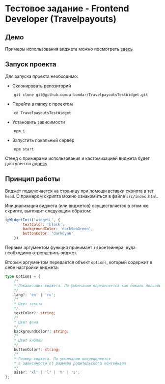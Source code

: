 # Тестовое задание - Frontend Developer (Travelpayouts)

## Демо
Примеры использования виджета можно посмотреть [здесь](https://travelpayouts-test-widget.vercel.app/)

## Запуск проекта

Для запуска проекта необходимо:

- Склонировать репозиторий
```
    git clone git@github.com:a-bondar/TravelpayoutsTestWidget.git
```
- Перейти в папку с проектом
```
    cd TravelpayoutsTestWidget
```
- Установить зависимости
```
    npm i
```
- Запустить локальный сервер
```
    npm start
```

Стенд с примерами использования и кастомизацией виджета будет доступен по [адресу](http://localhost:8080/)

## Принцип работы

Виджет подключается на страницу при помощи вставки скрипта в тег `head`. С примером скрипта можно ознакомиться в файле `src/index.html`.

Инициализация виджета (или виджетов) осуществляется в этом же скрипте, выглядит следующим образом:

```javascript
tpWidgetInit('widgetL', { 
        textColor: 'black',
        backgroundColor: 'darkSeaGreen',
        buttonColor: 'darkCyan' 
    })
```
Первым аргументом функция принимает `id` контейнера, куда необходимо отрендерить виджет.

Вторым аргументом передается объект `options`, который содержит в себе настройки виджета:

```typescript
type Options = {
    /*
    * Локализация виджета. По умолчанию определяется как локаль пользователя
    */
    lang?: 'en' | 'ru';
    /*
    * Цвет текста
    */
    textColor?: string;
    /*
    * Цвет фона
    */
    backgroundColor?: string;
    /*
    * Цвет кнопки
    */
    buttonColor?: string;
    /*
    * Размер виджета. По умолчанию опеределяется 
    * в зависимости от размера родительского контейнера
    */
    size?: 'xl' | 'l' | 'm' | 's';
};
```
